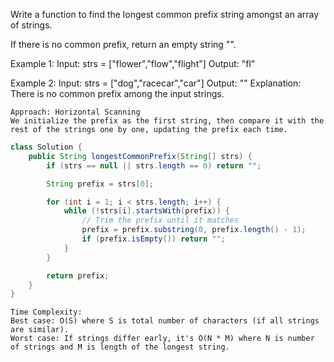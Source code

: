 Write a function to find the longest common prefix string amongst an array of strings.

If there is no common prefix, return an empty string "".

Example 1:
Input: strs = ["flower","flow","flight"]
Output: "fl"

Example 2:
Input: strs = ["dog","racecar","car"]
Output: ""
Explanation: There is no common prefix among the input strings.

```
Approach: Horizontal Scanning
We initialize the prefix as the first string, then compare it with the rest of the strings one by one, updating the prefix each time.

```

```java
class Solution {
    public String longestCommonPrefix(String[] strs) {
        if (strs == null || strs.length == 0) return "";

        String prefix = strs[0];

        for (int i = 1; i < strs.length; i++) {
            while (!strs[i].startsWith(prefix)) {
                // Trim the prefix until it matches
                prefix = prefix.substring(0, prefix.length() - 1);
                if (prefix.isEmpty()) return "";
            }
        }

        return prefix;
    }
}
```

```
Time Complexity:
Best case: O(S) where S is total number of characters (if all strings are similar).
Worst case: If strings differ early, it's O(N * M) where N is number of strings and M is length of the longest string.
```
